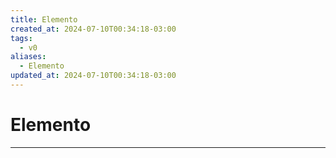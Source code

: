 ```yaml
---
title: Elemento
created_at: 2024-07-10T00:34:18-03:00
tags:
  - v0
aliases:
  - Elemento
updated_at: 2024-07-10T00:34:18-03:00
---
```

# Elemento
---

